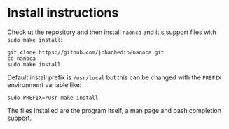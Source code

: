 # Install instructions
Check ut the repository and then install `naonca` and it's support files with
`sudo make install`:

```console
git clone https://github.com/johanhedin/nanoca.git
cd nanoca
sudo make install
```

Default install prefix is `/usr/local` but this can be changed with the
`PREFIX` environment variable like:

```console
sudo PREFIX=/usr make install
```

The files installed are the program itself, a man page and bash completion
support.
